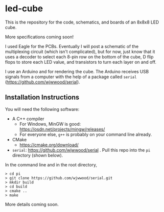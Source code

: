 # led-cube
This is the repository for the code, schematics, and boards of an 8x8x8 LED cube.

More specifications coming soon!

I used Eagle for the PCBs. Eventually I will post a schematic of the multiplexing circuit (which isn't complicated), but for now, just know that it uses a decoder to select each 8-pin row on the bottom of the cube, D flip flops to store each LED value, and transistors to turn each layer on and off.

I use an Arduino and for rendering the cube. The Arduino receives USB signals from a computer with the help of a package called `serial` (https://github.com/wjwwood/serial). 

## Installation Instructions
You will need the following software:
- A C++ compiler
    - For Windows, MinGW is good: https://osdn.net/projects/mingw/releases/
    - For everyone else, `g++` is probably on your command line already.
- CMake
    - https://cmake.org/download/
- `serial`: https://github.com/wjwwood/serial . Pull this repo into the `pi` directory (shown below).

In the command line and in the root directory,
```
> cd pi
> git clone https://github.com/wjwwood/serial.git
> mkdir build
> cd build
> cmake ..
> make
```

More details coming soon. 

